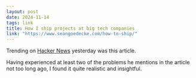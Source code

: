 ```yaml
---
layout: post
date: 2024-11-14
tags: link
title: How I ship projects at big tech companies
link: "https://www.seangoedecke.com/how-to-ship/"
---
```


Trending on [Hacker News](https://news.ycombinator.com/item?id=42111031) yesterday was this article.

Having experienced at least two of the problems he mentions in the article not too long ago, I found it quite realistic and insightful.